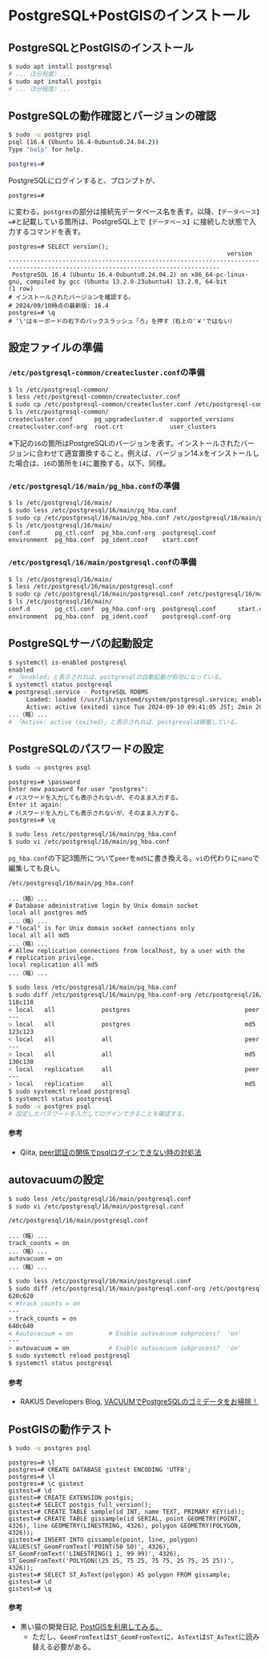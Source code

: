 # PostgreSQL+PostGISのインストール

## PostgreSQLとPostGISのインストール
```bash
$ sudo apt install postgresql
# ...（3分程度）...
$ sudo apt install postgis
# ...（3分程度）...
```

## PostgreSQLの動作確認とバージョンの確認
```bash
$ sudo -u postgres psql
psql (16.4 (Ubuntu 16.4-0ubuntu0.24.04.2))
Type "help" for help.

postgres=#
```

PostgreSQLにログインすると、プロンプトが、
```pgsql
postgres=# 
```
に変わる。`postgres`の部分は接続先データベース名を表す。以降、`【データベース】=#`と記載している箇所は、PostgreSQL上で`【データベース】`に接続した状態で入力するコマンドを表す。

```pgsql
postgres=# SELECT version();
                                                             version                                                             
---------------------------------------------------------------------------------------------------------------------------------
 PostgreSQL 16.4 (Ubuntu 16.4-0ubuntu0.24.04.2) on x86_64-pc-linux-gnu, compiled by gcc (Ubuntu 13.2.0-23ubuntu4) 13.2.0, 64-bit
(1 row)
# インストールされたバージョンを確認する。
# 2024/09/10時点の最新版: 16.4
postgres=# \q
# '\'はキーボードの右下のバックスラッシュ「ろ」を押す（右上の'￥'ではない）
```

## 設定ファイルの準備

### `/etc/postgresql-common/createcluster.conf`の準備
```bash
$ ls /etc/postgresql-common/
$ less /etc/postgresql-common/createcluster.conf
$ sudo cp /etc/postgresql-common/createcluster.conf /etc/postgresql-common/createcluster.conf-org
$ ls /etc/postgresql-common/
createcluster.conf      pg_upgradecluster.d  supported_versions
createcluster.conf-org  root.crt             user_clusters
```

※下記の`16`の箇所はPostgreSQLのバージョンを表す。インストールされたバージョンに合わせて適宜置換すること。例えば、バージョン14.xをインストールした場合は、`16`の箇所を`14`に置換する。以下、同様。

### `/etc/postgresql/16/main/pg_hba.conf`の準備
```bash
$ ls /etc/postgresql/16/main/
$ sudo less /etc/postgresql/16/main/pg_hba.conf
$ sudo cp /etc/postgresql/16/main/pg_hba.conf /etc/postgresql/16/main/pg_hba.conf-org
$ ls /etc/postgresql/16/main/
conf.d       pg_ctl.conf  pg_hba.conf-org  postgresql.conf
environment  pg_hba.conf  pg_ident.conf    start.conf
```

### `/etc/postgresql/16/main/postgresql.conf`の準備
```bash
$ ls /etc/postgresql/16/main/
$ less /etc/postgresql/16/main/postgresql.conf
$ sudo cp /etc/postgresql/16/main/postgresql.conf /etc/postgresql/16/main/postgresql.conf-org
$ ls /etc/postgresql/16/main/
conf.d       pg_ctl.conf  pg_hba.conf-org  postgresql.conf      start.conf
environment  pg_hba.conf  pg_ident.conf    postgresql.conf-org
```

## PostgreSQLサーバの起動設定
```bash
$ systemctl is-enabled postgresql
enabled
# 「enabled」と表示されれば、postgresqlの自動起動が有効になっている。
$ systemctl status postgresql
● postgresql.service - PostgreSQL RDBMS
     Loaded: loaded (/usr/lib/systemd/system/postgresql.service; enabled; prese>
     Active: active (exited) since Tue 2024-09-10 09:41:05 JST; 2min 20s ago
...（略）...
# 「Active: active (exited)」と表示されれば、postgresqlは稼働している。
```

## PostgreSQLのパスワードの設定
```bash
$ sudo -u postgres psql
```

```pgsql
postgres=# \password
Enter new password for user "postgres":
# パスワードを入力しても表示されないが、そのまま入力する。
Enter it again: 
# パスワードを入力しても表示されないが、そのまま入力する。
postgres=# \q
```

```bash
$ sudo less /etc/postgresql/16/main/pg_hba.conf
$ sudo vi /etc/postgresql/16/main/pg_hba.conf
```
`pg_hba.conf`の下記3箇所について`peer`を`md5`に書き換える。`vi`の代わりに`nano`で編集しても良い。

`/etc/postgresql/16/main/pg_hba.conf`
```
...（略）...
# Database administrative login by Unix domain socket
local all postgres md5
...（略）...
# "local" is for Unix domain socket connections only
local all all md5
...（略）...
# Allow replication connections from localhost, by a user with the
# replication privilege.
local replication all md5
...（略）...
```

```bash
$ sudo less /etc/postgresql/16/main/pg_hba.conf
$ sudo diff /etc/postgresql/16/main/pg_hba.conf-org /etc/postgresql/16/main/pg_hba.conf
118c118
< local   all             postgres                                peer
---
> local   all             postgres                                md5
123c123
< local   all             all                                     peer
---
> local   all             all                                     md5
130c130
< local   replication     all                                     peer
---
> local   replication     all                                     md5
$ sudo systemctl reload postgresql
$ systemctl status postgresql
$ sudo -u postgres psql
# 設定したパスワードを入力してログインできることを確認する。
```

#### 参考
- Qiita, [peer認証の関係でpsqlログインできない時の対処法](https://qiita.com/tomlla/items/9fa2feab1b9bd8749584)

## autovacuumの設定
```bash
$ sudo less /etc/postgresql/16/main/postgresql.conf
$ sudo vi /etc/postgresql/16/main/postgresql.conf
```

`/etc/postgresql/16/main/postgresql.conf`
```
...（略）...
track_counts = on
...（略）...
autovacuum = on
...（略）...
```

```bash
$ sudo less /etc/postgresql/16/main/postgresql.conf
$ sudo diff /etc/postgresql/16/main/postgresql.conf-org /etc/postgresql/16/main/postgresql.conf
620c620
< #track_counts = on
---
> track_counts = on
640c640
< #autovacuum = on			# Enable autovacuum subprocess?  'on'
---
> autovacuum = on			# Enable autovacuum subprocess?  'on'
$ sudo systemctl reload postgresql
$ systemctl status postgresql
```

#### 参考
- RAKUS Developers Blog, [VACUUMでPostgreSQLのゴミデータをお掃除！](https://tech-blog.rakus.co.jp/entry/20221227/vacuum)

## PostGISの動作テスト
```bash
$ sudo -u postgres psql
```

```pgsql
postgres=# \l
postgres=# CREATE DATABASE gistest ENCODING 'UTF8';
postgres=# \l
postgres=# \c gistest
gistest=# \d
gistest=# CREATE EXTENSION postgis;
gistest=# SELECT postgis_full_version();
gistest=# CREATE TABLE sample(id INT, name TEXT, PRIMARY KEY(id));
gistest=# CREATE TABLE gissample(id SERIAL, point GEOMETRY(POINT, 4326), line GEOMETRY(LINESTRING, 4326), polygon GEOMETRY(POLYGON, 4326));
gistest=# INSERT INTO gissample(point, line, polygon) VALUES(ST_GeomFromText('POINT(50 50)', 4326), ST_GeomFromText('LINESTRING(1 1, 99 99)', 4326), ST_GeomFromText('POLYGON((25 25, 75 25, 75 75, 25 75, 25 25))', 4326));
gistest=# SELECT ST_AsText(polygon) AS polygon FROM gissample;
gistest=# \d
gistest=# \q
```

#### 参考
- 黒い猫の開発日記, [PostGISを利用してみる。](https://cats-mew.hatenadiary.org/entry/20090811/1249976482)
  - ただし、`GeomFromText`は`ST_GeomFromText`に、`AsText`は`ST_AsText`に読み替える必要がある。
